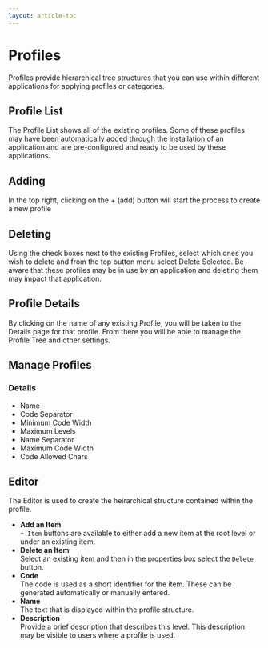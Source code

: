 ```yaml
---
layout: article-toc
---
```

# Profiles
Profiles provide hierarchical tree structures that you can use within different applications for applying profiles or categories.

## Profile List
The Profile List shows all of the existing profiles. Some of these profiles may have been automatically added through the installation of an application and are pre-configured and ready to be used by these applications.

## Adding
In the top right, clicking on the + (add) button will start the process to create a new profile

## Deleting
Using the check boxes next to the existing Profiles, select which ones you wish to delete and from the top button menu select Delete Selected. Be aware that these profiles may be in use by an application and deleting them may impact that application.

## Profile Details
By clicking on the name of any existing Profile, you will be taken to the Details page for that profile. From there you will be able to manage the Profile Tree and other settings.

## Manage Profiles
### Details
* Name
* Code Separator
* Minimum Code Width
* Maximum Levels
* Name Separator
* Maximum Code Width
* Code Allowed Chars

## Editor
The Editor is used to create the heirarchical structure contained within the profile. 

* **Add an Item**<br>`+ Item` buttons are available to either add a new item at the root level or under an existing item.
* **Delete an Item**<br>Select an existing item and then in the properties box select the `Delete` button.
* **Code**<br>The code is used as a short identifier for the item.  These can be generated automatically or manually entered.
* **Name**<br>The text that is displayed within the profile structure.
* **Description**<br>Provide a brief description that describes this level. This description may be visible to users where a profile is used.
